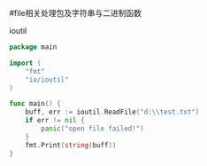 #file相关处理包及字符串与二进制函数

ioutil
``` go
package main

import (
	"fmt"
	"io/ioutil"
)

func main() {
	buff, err := ioutil.ReadFile("d:\\test.txt")
	if err != nil {
		panic("open file failed!")
	}
	fmt.Print(string(buff))
}
```
